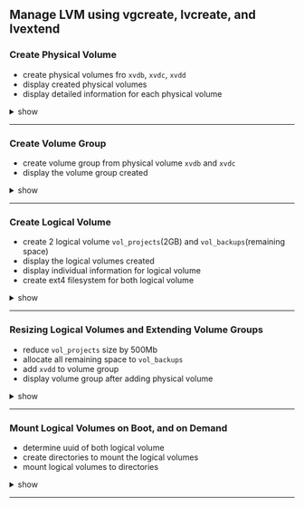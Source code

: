 ## Manage LVM using vgcreate, lvcreate, and lvextend

### Create Physical Volume
- create physical volumes fro `xvdb`, `xvdc`, `xvdd`
- display created physical volumes
- display detailed information for each physical volume

<details><summary>show</summary>
<p>

```bash
sudo pvcreate /dev/xvdb /dev/xvdc /dev/xvdd
sudo pvs
sudo pvdisplay /dev/xvdb
```

</p>
</details>

---

### Create Volume Group
- create volume group from physical volume `xvdb` and `xvdc`
- display the volume group created

<details><summary>show</summary>
<p>

```bash
sudo vgcreate vg00 /dev/xvdb /dev/xvdc
sudo vgdisplay
```

</p>
</details>

---

### Create Logical Volume
- create 2 logical volume `vol_projects`(2GB) and `vol_backups`(remaining space)
- display the logical volumes created
- display individual information for logical volume
- create ext4 filesystem for both logical volume

<details><summary>show</summary>
<p>

```bash
sudo lvcreate -n vol_projects -L `2G` vg00
sudo lvcreate -n vol_backups -l 100%FREE vg00
sudo lvs
sudo lvdisplay vg00/vol_projects
sudo lvdisplay vg00/vol_backups
sudo mkfs.ext4 /dev/vg00/vol_projects
sudo mkfs.ext4 /dev/vg00/vol_backups
```

</p>
</details>

---

### Resizing Logical Volumes and Extending Volume Groups
- reduce `vol_projects` size by 500Mb
- allocate all remaining space to  `vol_backups`
- add `xvdd` to volume group
- display volume group after adding physical volume

<details><summary>show</summary>
<p>

```bash
sudo lvreduce -L -500M -r /dev/vg00/vol_projects
sudo lvextend -l +100%FREE -r /dev/vg00/vol_backups
sudo vgextend vg00 /dev/xvdd
sudo vgdisplay vg00
```

</p>
</details>

---

### Mount Logical Volumes on Boot, and on Demand
- determine uuid of both logical volume
- create directories to mount the logical volumes
- mount logical volumes to directories

<details><summary>show</summary>
<p>

```bash
sudo blkid /dev/vg00/vol_projects
sudo blkid /dev/vg00/vol_backups
sudo mkdir /home/projects
sudo mkdir /home/backups
# mount in /etc/fstab
sudo vi /etc/fstab
# add the lines
UUID=the-result-of-blkid-here /home/projects ext4 defaults 0 0
UUID=the-result-of-blkid-here /home/backups ext4 defaults 0 0
#
sudo mount -a
mount | grep home
```

</p>
</details>

---
